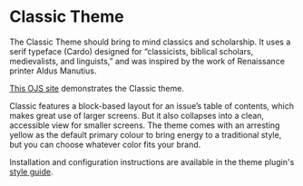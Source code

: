 # Classic Theme

The Classic Theme should bring to mind classics and scholarship. It uses a serif typeface (Cardo) designed for “classicists, biblical scholars, medievalists, and linguists,” and was inspired by the work of Renaissance printer Aldus Manutius.

[This OJS site](https://demo.publicknowledgeproject.org/ojs3/demo/index.php/classic) demonstrates the Classic theme.

Classic features a block-based layout for an issue’s table of contents, which makes great use of larger screens. But it also collapses into a clean, accessible view for smaller screens. The theme comes with an arresting yellow as the default primary colour to bring energy to a traditional style, but you can choose whatever color fits your brand.

Installation and configuration instructions are available in the theme plugin's [style guide](https://github.com/pkp/classic/blob/master/README.md).
